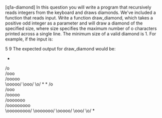 [q1a-diamond] In this question you will write a program that recursively reads integers from the keyboard and draws diamonds. We've included a function that reads input.
Write a function draw_diamond, which takes a positive odd integer as a parameter and will draw a diamond of the specified size, where size specifies the maximum number of o characters printed across a single line. The minimum size of a valid diamond is 1.
For example, if the input is:

5 9
The expected output for draw_diamond would be:

   *
  /o\
 /ooo\
/ooooo\
\ooooo/
 \ooo/
  \o/
   *
     *
    /o\
   /ooo\
  /ooooo\
 /ooooooo\
/ooooooooo\
\ooooooooo/
 \ooooooo/
  \ooooo/
   \ooo/
    \o/
     *

